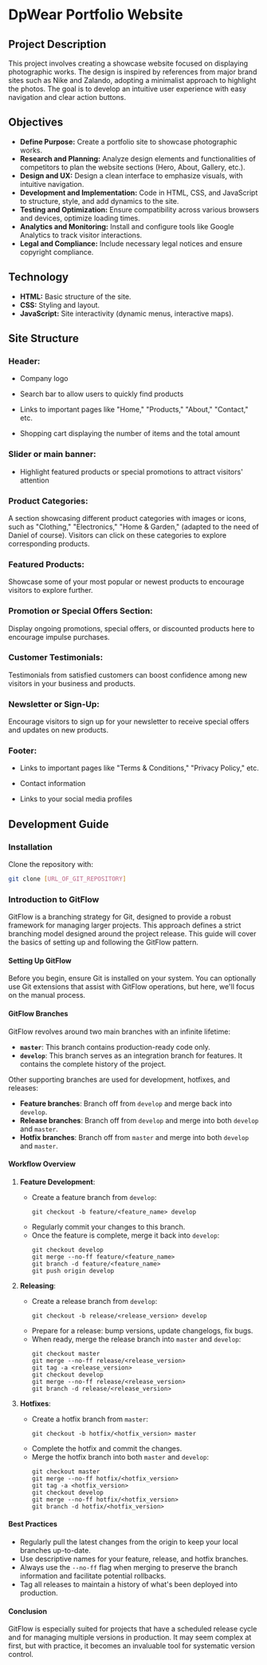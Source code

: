 
# DpWear Portfolio Website

## Project Description

This project involves creating a showcase website focused on displaying photographic works. The design is inspired by references from major brand sites such as Nike and Zalando, adopting a minimalist approach to highlight the photos. The goal is to develop an intuitive user experience with easy navigation and clear action buttons.

## Objectives

- **Define Purpose:** Create a portfolio site to showcase photographic works.
- **Research and Planning:** Analyze design elements and functionalities of competitors to plan the website sections (Hero, About, Gallery, etc.).
- **Design and UX:** Design a clean interface to emphasize visuals, with intuitive navigation.
- **Development and Implementation:** Code in HTML, CSS, and JavaScript to structure, style, and add dynamics to the site.
- **Testing and Optimization:** Ensure compatibility across various browsers and devices, optimize loading times.
- **Analytics and Monitoring:** Install and configure tools like Google Analytics to track visitor interactions.
- **Legal and Compliance:** Include necessary legal notices and ensure copyright compliance.

## Technology

- **HTML:** Basic structure of the site.
- **CSS:** Styling and layout.
- **JavaScript:** Site interactivity (dynamic menus, interactive maps).

## Site Structure

### Header:

* Company logo
* Search bar to allow users to quickly find products

* Links to important pages like "Home," "Products," "About," "Contact," etc.
* Shopping cart displaying the number of items and the total amount

### Slider or main banner:

* Highlight featured products or special promotions to attract visitors' attention

### Product Categories:

A section showcasing different product categories with images or icons, such as "Clothing," "Electronics," "Home & Garden," (adapted to the need of Daniel of course). Visitors can click on these categories to explore corresponding products.

### Featured Products:

Showcase some of your most popular or newest products to encourage visitors to explore further.

### Promotion or Special Offers Section:

Display ongoing promotions, special offers, or discounted products here to encourage impulse purchases.

### Customer Testimonials:

Testimonials from satisfied customers can boost confidence among new visitors in your business and products.

### Newsletter or Sign-Up:

Encourage visitors to sign up for your newsletter to receive special offers and updates on new products.

### Footer:

* Links to important pages like "Terms & Conditions," "Privacy Policy," etc.
* Contact information

* Links to your social media profiles

## Development Guide

### Installation

Clone the repository with:

```bash
git clone [URL_OF_GIT_REPOSITORY]
```

### Introduction to GitFlow

GitFlow is a branching strategy for Git, designed to provide a robust framework for managing larger projects. This approach defines a strict branching model designed around the project release. This guide will cover the basics of setting up and following the GitFlow pattern.

#### Setting Up GitFlow

Before you begin, ensure Git is installed on your system. You can optionally use Git extensions that assist with GitFlow operations, but here, we'll focus on the manual process.

#### GitFlow Branches

GitFlow revolves around two main branches with an infinite lifetime:

- **`master`**: This branch contains production-ready code only.
- **`develop`**: This branch serves as an integration branch for features. It contains the complete history of the project.

Other supporting branches are used for development, hotfixes, and releases:

- **Feature branches**: Branch off from `develop` and merge back into `develop`.
- **Release branches**: Branch off from `develop` and merge into both `develop` and `master`.
- **Hotfix branches**: Branch off from `master` and merge into both `develop` and `master`.

#### Workflow Overview

1. **Feature Development**:

   - Create a feature branch from `develop`:
     ```
     git checkout -b feature/<feature_name> develop
     ```
   - Regularly commit your changes to this branch.
   - Once the feature is complete, merge it back into `develop`:
     ```
     git checkout develop
     git merge --no-ff feature/<feature_name>
     git branch -d feature/<feature_name>
     git push origin develop
     ```
2. **Releasing**:

   - Create a release branch from `develop`:
     ```
     git checkout -b release/<release_version> develop
     ```
   - Prepare for a release: bump versions, update changelogs, fix bugs.
   - When ready, merge the release branch into `master` and `develop`:
     ```
     git checkout master
     git merge --no-ff release/<release_version>
     git tag -a <release_version>
     git checkout develop
     git merge --no-ff release/<release_version>
     git branch -d release/<release_version>
     ```
3. **Hotfixes**:

   - Create a hotfix branch from `master`:
     ```
     git checkout -b hotfix/<hotfix_version> master
     ```
   - Complete the hotfix and commit the changes.
   - Merge the hotfix branch into both `master` and `develop`:
     ```
     git checkout master
     git merge --no-ff hotfix/<hotfix_version>
     git tag -a <hotfix_version>
     git checkout develop
     git merge --no-ff hotfix/<hotfix_version>
     git branch -d hotfix/<hotfix_version>
     ```

#### Best Practices

* Regularly pull the latest changes from the origin to keep your local branches up-to-date.
* Use descriptive names for your feature, release, and hotfix branches.
* Always use the `--no-ff` flag when merging to preserve the branch information and facilitate potential rollbacks.
* Tag all releases to maintain a history of what's been deployed into production.

#### Conclusion

GitFlow is especially suited for projects that have a scheduled release cycle and for managing multiple versions in production. It may seem complex at first, but with practice, it becomes an invaluable tool for systematic version control.
